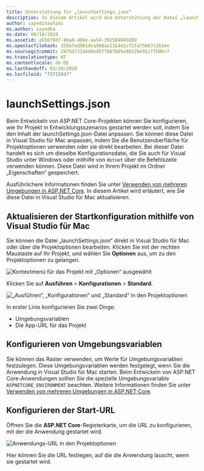 ```yaml
---
title: Unterstützung für „launchSettings.json“
description: In diesem Artikel wird die Unterstützung der Datei „launchSettings.json“ in Visual Studio für Mac behandelt.
author: sayedihashimi
ms.author: sayedha
ms.date: 09/18/2019
ms.assetid: a556f9d7-86a8-408e-aa54-392584845889
ms.openlocfilehash: d35bfed901dca960ae21b4e2cf2fa75067c1b3ee
ms.sourcegitcommit: 2975d722a6d6e45f7887b05e9b526e91cffb0bcf
ms.translationtype: HT
ms.contentlocale: de-DE
ms.lasthandoff: 03/20/2020
ms.locfileid: "73715937"
---
```

# <a name="launchsettingsjson"></a>launchSettings.json

Beim Entwickeln von ASP.NET Core-Projekten können Sie konfigurieren, wie Ihr Projekt in Entwicklungsszenarios gestartet werden soll, indem Sie den Inhalt der launchSettings.json-Datei anpassen. Sie können diese Datei in Visual Studio für Mac anpassen, indem Sie die Benutzeroberfläche für Projektoptionen verwenden oder sie direkt bearbeiten. Bei dieser Datei handelt es sich um dieselbe Konfigurationsdatei, die Sie auch für Visual Studio unter Windows oder mithilfe von `dotnet` über die Befehlszeile verwenden können. Diese Datei wird in Ihrem Projekt im Ordner „Eigenschaften“ gespeichert.

Ausführlichere Informationen finden Sie unter [Verwenden von mehreren Umgebungen in ASP.NET Core](/aspnet/core/fundamentals/environments). In diesem Artikel wird erläutert, wie Sie diese Datei in Visual Studio für Mac aktualisieren.

## <a name="update-the-start-configuration-by-using-visual-studio-for-mac"></a>Aktualisieren der Startkonfiguration mithilfe von Visual Studio für Mac

Sie können die Datei „launchSettings.json“ direkt in Visual Studio für Mac oder über die Projektoptionen bearbeiten. Klicken Sie mit der rechten Maustaste auf Ihr Projekt, und wählen Sie **Optionen** aus, um zu den Projektoptionen zu gelangen.

![Kontextmenü für das Projekt mit „Optionen“ ausgewählt](media/vsmac-ctx-proj-options.png)

Klicken Sie auf **Ausführen** > **Konfigurationen** > **Standard**.

![„Ausführen“, „Konfigurationen“ und „Standard“ in den Projektoptionen](media/vsmac-run-config-default.png)

In erster Linie konfigurieren Sie zwei Dinge:

 - Umgebungsvariablen
 - Die App-URL für das Projekt

## <a name="configure-environment-variables"></a>Konfigurieren von Umgebungsvariablen

Sie können das Raster verwenden, um Werte für Umgebungsvariablen festzulegen. Diese Umgebungsvariablen werden festgelegt, wenn Sie die Anwendung in Visual Studio für Mac starten. Beim Entwickeln von ASP.NET Core-Anwendungen sollten Sie die spezielle Umgebungsvariable `ASPNETCORE_ENVIRONMENT` beachten. Weitere Informationen finden Sie unter [Verwenden von mehreren Umgebungen in ASP.NET Core](/aspnet/core/fundamentals/environments).


## <a name="configure-the-start-url"></a>Konfigurieren der Start-URL

Öffnen Sie die **ASP.NET Core**-Registerkarte, um die URL zu konfigurieren, mit der die Anwendung gestartet wird.

![Anwendungs-URL in den Projektoptionen](media/vsmac-run-config-default-aspnetcore.png)

Hier können Sie die URL festlegen, auf die die Anwendung lauscht, wenn sie gestartet wird.